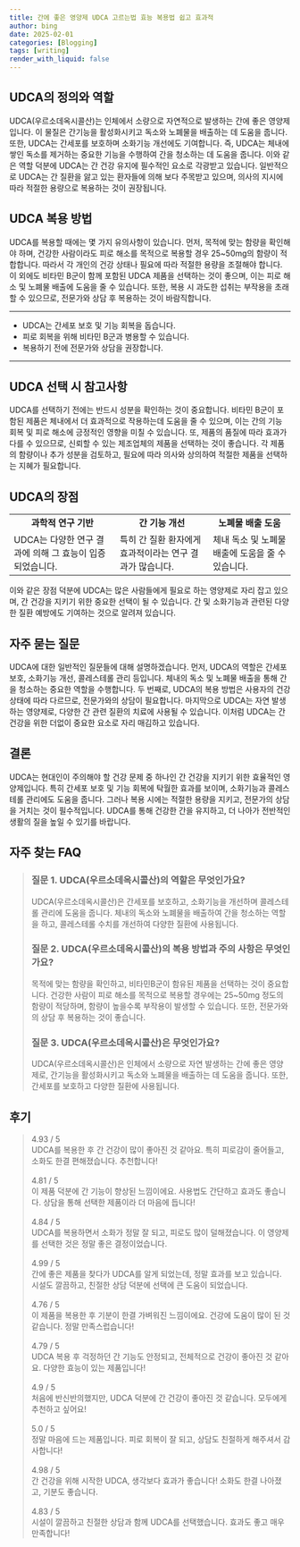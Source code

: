 ```yaml
---
title: 간에 좋은 영양제 UDCA 고르는법 효능 복용법 쉽고 효과적
author: bing
date: 2025-02-01
categories: [Blogging]
tags: [writing]
render_with_liquid: false
---
```



<h2 id='UDCA의 정의와 역할'>UDCA의 정의와 역할</h2>

<p>UDCA(우르소데옥시콜산)는 인체에서 소량으로 자연적으로 발생하는 간에 좋은 영양제입니다. 이 물질은 간기능을 활성화시키고 독소와 노폐물을 배출하는 데 도움을 줍니다. 또한, UDCA는 간세포를 보호하며 소화기능 개선에도 기여합니다. 즉, UDCA는 체내에 쌓인 독소를 제거하는 중요한 기능을 수행하여 간을 청소하는 데 도움을 줍니다. 이와 같은 역할 덕분에 UDCA는 간 건강 유지에 필수적인 요소로 각광받고 있습니다. 일반적으로 UDCA는 간 질환을 앓고 있는 환자들에 의해 보다 주목받고 있으며, 의사의 지시에 따라 적절한 용량으로 복용하는 것이 권장됩니다.</p>

<h2 id='UDCA 복용 방법'>UDCA 복용 방법</h2>

<p>UDCA를 복용할 때에는 몇 가지 유의사항이 있습니다. 먼저, 목적에 맞는 함량을 확인해야 하며, 건강한 사람이라도 피로 해소를 목적으로 복용할 경우 25~50mg의 함량이 적합합니다. 따라서 각 개인의 건강 상태나 필요에 따라 적절한 용량을 조절해야 합니다. 이 외에도 비타민 B군이 함께 포함된 UDCA 제품을 선택하는 것이 좋으며, 이는 피로 해소 및 노폐물 배출에 도움을 줄 수 있습니다. 또한, 복용 시 과도한 섭취는 부작용을 초래할 수 있으므로, 전문가와 상담 후 복용하는 것이 바람직합니다.</p>

<hr />

<ul>
    <li>UDCA는 간세포 보호 및 기능 회복을 돕습니다.</li>
    <li>피로 회복을 위해 비타민 B군과 병용할 수 있습니다.</li>
    <li>복용하기 전에 전문가와 상담을 권장합니다.</li>
</ul>

<hr />

<h2 id='UDCA 선택 시 참고사항'>UDCA 선택 시 참고사항</h2>

<p>UDCA를 선택하기 전에는 반드시 성분을 확인하는 것이 중요합니다. 비타민 B군이 포함된 제품은 체내에서 더 효과적으로 작용하는데 도움을 줄 수 있으며, 이는 간의 기능 회복 및 피로 해소에 긍정적인 영향을 미칠 수 있습니다. 또, 제품의 품질에 따라 효과가 다를 수 있으므로, 신뢰할 수 있는 제조업체의 제품을 선택하는 것이 좋습니다. 각 제품의 함량이나 추가 성분을 검토하고, 필요에 따라 의사와 상의하여 적절한 제품을 선택하는 지혜가 필요합니다.</p>

<h2 id='UDCA의 장점'>UDCA의 장점</h2>

<table>
    <tr>
        <td style="text-align: center; height: 17px;"><b>과학적 연구 기반</b></td>
        <td style="text-align: center; height: 17px;"><b>간 기능 개선</b></td>
        <td style="text-align: center; height: 17px;"><b>노폐물 배출 도움</b></td>
    </tr>
    <tr>
        <td>UDCA는 다양한 연구 결과에 의해 그 효능이 입증되었습니다.</td>
        <td>특히 간 질환 환자에게 효과적이라는 연구 결과가 많습니다.</td>
        <td>체내 독소 및 노폐물 배출에 도움을 줄 수 있습니다.</td>
    </tr>
</table>

<p>이와 같은 장점 덕분에 UDCA는 많은 사람들에게 필요로 하는 영양제로 자리 잡고 있으며, 간 건강을 지키기 위한 중요한 선택이 될 수 있습니다. 간 및 소화기능과 관련된 다양한 질환 예방에도 기여하는 것으로 알려져 있습니다.</p>

<h2 id='자주 묻는 질문'>자주 묻는 질문</h2>

<p>UDCA에 대한 일반적인 질문들에 대해 설명하겠습니다. 먼저, UDCA의 역할은 간세포 보호, 소화기능 개선, 콜레스테롤 관리 등입니다. 체내의 독소 및 노폐물 배출을 통해 간을 청소하는 중요한 역할을 수행합니다. 두 번째로, UDCA의 복용 방법은 사용자의 건강 상태에 따라 다르므로, 전문가와의 상담이 필요합니다. 마지막으로 UDCA는 자연 발생하는 영양제로, 다양한 간 관련 질환의 치료에 사용될 수 있습니다. 이처럼 UDCA는 간 건강을 위한 더없이 중요한 요소로 자리 매김하고 있습니다.</p>

<h2 id='결론'>결론</h2>

<p>UDCA는 현대인이 주의해야 할 건강 문제 중 하나인 간 건강을 지키기 위한 효율적인 영양제입니다. 특히 간세포 보호 및 기능 회복에 탁월한 효과를 보이며, 소화기능과 콜레스테롤 관리에도 도움을 줍니다. 그러나 복용 시에는 적절한 용량을 지키고, 전문가의 상담을 거치는 것이 필수적입니다. UDCA를 통해 건강한 간을 유지하고, 더 나아가 전반적인 생활의 질을 높일 수 있기를 바랍니다.</p>


<h2 id='자주_찾는_FAQ'>자주 찾는 FAQ</h2>
<div itemscope="" itemtype="https://schema.org/FAQPage">
  <blockquote>
    <div itemscope="" itemprop="mainEntity" itemtype="https://schema.org/Question">
      <h3 itemprop="name">질문 1. UDCA(우르소데옥시콜산)의 역할은 무엇인가요?</h3>
      <div itemscope="" itemprop="acceptedAnswer" itemtype="https://schema.org/Answer">
        <span itemprop="text">
          <p>UDCA(우르소데옥시콜산)은 간세포를 보호하고, 소화기능을 개선하며 콜레스테롤 관리에 도움을 줍니다. 체내의 독소와 노폐물을 배출하여 간을 청소하는 역할을 하고, 콜레스테롤 수치를 개선하여 다양한 질환에 사용됩니다.</p>
        </span>
      </div>
    </div>
    <div itemscope="" itemprop="mainEntity" itemtype="https://schema.org/Question">
      <h3 itemprop="name">질문 2. UDCA(우르소데옥시콜산)의 복용 방법과 주의 사항은 무엇인가요?</h3>
      <div itemscope="" itemprop="acceptedAnswer" itemtype="https://schema.org/Answer">
        <span itemprop="text">
          <p>목적에 맞는 함량을 확인하고, 비타민B군이 함유된 제품을 선택하는 것이 중요합니다. 건강한 사람이 피로 해소를 목적으로 복용할 경우에는 25~50mg 정도의 함량이 적당하며, 함량이 높을수록 부작용이 발생할 수 있습니다. 또한, 전문가와의 상담 후 복용하는 것이 좋습니다.</p>
        </span>
      </div>
    </div>
    <div itemscope="" itemprop="mainEntity" itemtype="https://schema.org/Question">
      <h3 itemprop="name">질문 3. UDCA(우르소데옥시콜산)은 무엇인가요?</h3>
      <div itemscope="" itemprop="acceptedAnswer" itemtype="https://schema.org/Answer">
        <span itemprop="text">
          <p>UDCA(우르소데옥시콜산)은 인체에서 소량으로 자연 발생하는 간에 좋은 영양제로, 간기능을 활성화시키고 독소와 노폐물을 배출하는 데 도움을 줍니다. 또한, 간세포를 보호하고 다양한 질환에 사용됩니다.</p>
        </span>
      </div>
    </div>
  </blockquote>
</div>
<h2 id='후기'>후기</h2>
<div itemscope itemtype="https://schema.org/Product">
  <blockquote>
  <div itemprop="review" itemscope itemtype="https://schema.org/Review">
      <div itemprop="reviewRating" itemscope itemtype="https://schema.org/Rating"> <span itemprop="ratingValue">4.93</span> / <span itemprop="bestRating">5</span> </div>
      <span itemprop="reviewBody">UDCA를 복용한 후 간 건강이 많이 좋아진 것 같아요. 특히 피로감이 줄어들고, 소화도 한결 편해졌습니다. 추천합니다!</span>
  </div>
  <br>
  <div itemprop="review" itemscope itemtype="https://schema.org/Review">
      <div itemprop="reviewRating" itemscope itemtype="https://schema.org/Rating"> <span itemprop="ratingValue">4.81</span> / <span itemprop="bestRating">5</span> </div>
      <span itemprop="reviewBody">이 제품 덕분에 간 기능이 향상된 느낌이에요. 사용법도 간단하고 효과도 좋습니다. 상담을 통해 선택한 제품이라 더 마음에 듭니다!</span>
  </div>
  <br>
  <div itemprop="review" itemscope itemtype="https://schema.org/Review">
      <div itemprop="reviewRating" itemscope itemtype="https://schema.org/Rating"> <span itemprop="ratingValue">4.84</span> / <span itemprop="bestRating">5</span> </div>
      <span itemprop="reviewBody">UDCA를 복용하면서 소화가 정말 잘 되고, 피로도 많이 덜해졌습니다. 이 영양제를 선택한 것은 정말 좋은 결정이었습니다.</span>
  </div>
  <br>
  <div itemprop="review" itemscope itemtype="https://schema.org/Review">
      <div itemprop="reviewRating" itemscope itemtype="https://schema.org/Rating"> <span itemprop="ratingValue">4.99</span> / <span itemprop="bestRating">5</span> </div>
      <span itemprop="reviewBody">간에 좋은 제품을 찾다가 UDCA를 알게 되었는데, 정말 효과를 보고 있습니다. 시설도 깔끔하고, 친절한 상담 덕분에 선택에 큰 도움이 되었습니다.</span>
  </div>
  <br>
  <div itemprop="review" itemscope itemtype="https://schema.org/Review">
      <div itemprop="reviewRating" itemscope itemtype="https://schema.org/Rating"> <span itemprop="ratingValue">4.76</span> / <span itemprop="bestRating">5</span> </div>
      <span itemprop="reviewBody">이 제품을 복용한 후 기분이 한결 가벼워진 느낌이에요. 건강에 도움이 많이 된 것 같습니다. 정말 만족스럽습니다!</span>
  </div>
  <br>
  <div itemprop="review" itemscope itemtype="https://schema.org/Review">
      <div itemprop="reviewRating" itemscope itemtype="https://schema.org/Rating"> <span itemprop="ratingValue">4.79</span> / <span itemprop="bestRating">5</span> </div>
      <span itemprop="reviewBody">UDCA 복용 후 걱정하던 간 기능도 안정되고, 전체적으로 건강이 좋아진 것 같아요. 다양한 효능이 있는 제품입니다!</span>
  </div>
  <br>
  <div itemprop="review" itemscope itemtype="https://schema.org/Review">
      <div itemprop="reviewRating" itemscope itemtype="https://schema.org/Rating"> <span itemprop="ratingValue">4.9</span> / <span itemprop="bestRating">5</span> </div>
      <span itemprop="reviewBody">처음에 반신반의했지만, UDCA 덕분에 간 건강이 좋아진 것 같습니다. 모두에게 추천하고 싶어요!</span>
  </div>
  <br>
  <div itemprop="review" itemscope itemtype="https://schema.org/Review">
      <div itemprop="reviewRating" itemscope itemtype="https://schema.org/Rating"> <span itemprop="ratingValue">5.0</span> / <span itemprop="bestRating">5</span> </div>
      <span itemprop="reviewBody">정말 마음에 드는 제품입니다. 피로 회복이 잘 되고, 상담도 친절하게 해주셔서 감사합니다!</span>
  </div>
  <br>
  <div itemprop="review" itemscope itemtype="https://schema.org/Review">
      <div itemprop="reviewRating" itemscope itemtype="https://schema.org/Rating"> <span itemprop="ratingValue">4.98</span> / <span itemprop="bestRating">5</span> </div>
      <span itemprop="reviewBody">간 건강을 위해 시작한 UDCA, 생각보다 효과가 좋습니다! 소화도 한결 나아졌고, 기분도 좋습니다.</span>
  </div>
  <br>
  <div itemprop="review" itemscope itemtype="https://schema.org/Review">
      <div itemprop="reviewRating" itemscope itemtype="https://schema.org/Rating"> <span itemprop="ratingValue">4.83</span> / <span itemprop="bestRating">5</span> </div>
      <span itemprop="reviewBody">시설이 깔끔하고 친절한 상담과 함께 UDCA를 선택했습니다. 효과도 좋고 매우 만족합니다!</span>
  </div>
  </blockquote>
</div>
